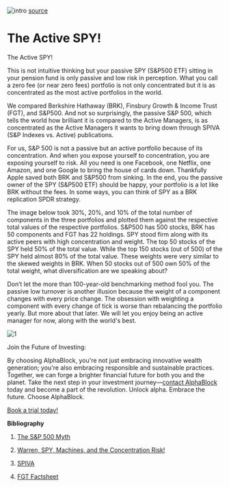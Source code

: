 ![intro](/spy/intro.jpg)
[source](https://unsplash.com/photos/Clv9DfJLwac?utm_source=unsplash&utm_medium=referral&utm_content=creditShareLink)

# The Active SPY!

The Active SPY!

This is not intuitive thinking but your passive SPY (S&P500 ETF) sitting in your pension fund is only passive and low risk in perception. What you call a zero fee (or near zero fees) portfolio is not only concentrated but it is as concentrated as the most active portfolios in the world.

We compared Berkshire Hathaway (BRK), Finsbury Growth & Income Trust (FGT), and S&P500. And not so surprisingly, the passive S&P 500, which tells the world how brilliant it is compared to the Active Managers, is as concentrated as the Active Managers it wants to bring down through SPIVA (S&P Indexes vs. Active) publications. 

For us, S&P 500 is not a passive but an active portfolio because of its concentration. And when you expose yourself to concentration, you are exposing yourself to risk. All you need is one Facebook, one Netflix, one Amazon, and one Google to bring the house of cards down. Thankfully Apple saved both BRK and S&P500 from sinking. In the end, you the passive owner of the SPY (S&P500 ETF) should be happy, your portfolio is a lot like BRK without the fees. In some ways, you can think of SPY as a BRK replication SPDR strategy.

The image below took 30%, 20%, and 10% of the total number of components in the three portfolios and plotted them against the respective total values of the respective portfolios. S&P500 has 500 stocks, BRK has 50 components and FGT has 22 holdings. SPY stood firm along with its active peers with high concentration and weight. The top 50 stocks of the SPY held 50% of the total value. While the top 150 stocks (out of 500) of the SPY held almost 80% of the total value. These weights were very similar to the skewed weights in BRK. When 50 stocks out of 500 own 50% of the total weight, what diversification are we speaking about?

Don’t let the more than 100-year-old benchmarking method fool you. The passive low turnover is another illusion because the weight of a component changes with every price change. The obsession with weighting a component with every change of tick is worse than rebalancing the portfolio yearly. But more about that later. We will let you enjoy being an active manager for now, along with the world's best.


![1](/spy/1.png)


Join the Future of Investing:

By choosing AlphaBlock, you're not just embracing innovative wealth generation; you're also embracing responsible and sustainable practices. Together, we can forge a brighter financial future for both you and the planet. Take the next step in your investment journey—[contact AlphaBlock](https://calendly.com/mukulpal/alphablock?month=2024-04) today and become a part of the revolution. Unlock alpha. Embrace the future. Choose AlphaBlock.


[Book a trial today!](https://calendly.com/mukulpal/alphablock)

**Bibliography**

1. [The S&P 500 Myth](https://www.linkedin.com/pulse/sp-500-myth-mukul-pal-caia/?trackingId=GVsTA6pFSeuWFvj6g5KilA%3D%3D&lipi=urn%3Ali%3Apage%3Ad_flagship3_pulse_read%3B%2F9cW8uHyQHiNbHNg4mCovw%3D%3D)

2. [Warren, SPY, Machines, and the Concentration Risk!](https://www.linkedin.com/pulse/warren-spy-machines-concentration-risk-mukul-pal-caia/?trackingId=bcQfYaf8SzeW%2BfmZrRhvHw%3D%3D&lipi=urn%3Ali%3Apage%3Ad_flagship3_pulse_read%3B%2F9cW8uHyQHiNbHNg4mCovw%3D%3D)

3. [SPIVA](https://www.spglobal.com/spdji/en/research-insights/spiva/)

4. [FGT Factsheet](https://www.finsburygt.com/)
